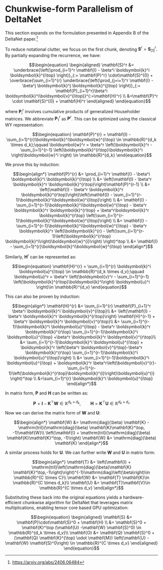 # Chunkwise-form Parallelism of DeltaNet

This section expands on the formulation presented in Appendix B of the DeltaNet paper.[^1]

To reduce notational clutter, we focus on the first chunk, denoting $\mathbf{S}^r=\mathbf{S}_{[1]}^r$. By partially expanding the recurrence, we have:
```math
\begin{equation}
\begin{aligned}
\mathbf{S}^r &= \underbrace{\left(\prod_{i=1}^r \mathbf{I} - \beta^i \boldsymbol{k}^i \boldsymbol{k}^{i\top} \right)}_{:= \mathbf{P}^r} \cdot\mathbf{S}^{0} + \overbrace{\sum_{i=1}^{r} \underbrace{\left(\prod_{j=i+1}^r \mathbf{I} - \beta^j \boldsymbol{k}^j \boldsymbol{k}^{j\top} \right)}_{:= \mathbf{P}_{i+1}^r}\beta^i \boldsymbol{k}^i\boldsymbol{v}^{i\top}}^{:=\mathbf{H}^r} \\
&=\mathbf{P}^r \cdot \mathbf{S}^{0} + \mathbf{H}^r
\end{aligned}
\end{equation}
```

where $\mathbf{P}_i^r$ involves cumulative products of generalized Householder matrices.
We abbreviate $\mathbf{P}_1^r$ as $\mathbf{P}^r$.
This can be optimized using the classical WY representation:
```math
\begin{equation}
\mathbf{P}^{r} = \mathbf{I} - \sum_{i=1}^{r}\boldsymbol{k}^i\boldsymbol{w}^{i\top}  \in \mathbb{R}^{d_k \times d_k};\qquad
\boldsymbol{w}^r = \beta^r \left(\boldsymbol{k}^r -  \sum_{i=1}^{r-1} \left(\boldsymbol{k}^{r\top}\boldsymbol{k}^i \right)\boldsymbol{w}^i  \right) \in \mathbb{R}^{d_k}
\end{equation}
```

We prove this by induction:
```math
\begin{align*}
\mathbf{P}^{r} &= \prod_{i=1}^r \mathbf{I} - \beta^i \boldsymbol{k}^i \boldsymbol{k}^{i\top} \\
&= \left(\mathbf{I} - \beta^r \boldsymbol{k}^r \boldsymbol{k}^{r\top}\right)\mathbf{P}^{r-1} \\
&= \left(\mathbf{I} - \beta^r \boldsymbol{k}^r \boldsymbol{k}^{r\top}\right)\left(\mathbf{I} - \sum_{i=1}^{r-1}\boldsymbol{k}^i\boldsymbol{w}^{i\top}\right) \\
&= \mathbf{I} - \sum_{i=1}^{r-1}\boldsymbol{k}^i\boldsymbol{w}^{i\top} - \beta^r \boldsymbol{k}^r \boldsymbol{k}^{r\top} + \beta^r\boldsymbol{k}^r \boldsymbol{k}^{r\top} \left(\sum_{i=1}^{r-1}\boldsymbol{k}^i\boldsymbol{w}^{i\top}\right) \\
&= \mathbf{I} - \sum_{i=1}^{r-1}\boldsymbol{k}^i\boldsymbol{w}^{i\top} - \beta^r \boldsymbol{k}^r \left(\boldsymbol{k}^{r} - \left(\sum_{i=1}^{r-1}\left(\boldsymbol{k}^{r\top} \boldsymbol{k}^i\right)\boldsymbol{w}^{i}\right) \right)^\top \\
&= \mathbf{I} - \sum_{i=1}^{r}\boldsymbol{k}^i\boldsymbol{w}^{i\top}
\end{align*}
```

Similarly, $\mathbf{H}^r$ can be represented as:
```math
\begin{equation}
\mathbf{H}^{r} = \sum_{i=1}^{r} \boldsymbol{k}^i \boldsymbol{u}^{i\top}  \in \mathbb{R}^{d_k \times d_v};\qquad \boldsymbol{u}^r = \beta^r \left(\boldsymbol{v}^r -  \sum_{i=1}^{r-1} \left(\boldsymbol{k}^{r\top}\boldsymbol{k}^i\right) \boldsymbol{u}^i \right)\in \mathbb{R}^{d_v}
\end{equation}
```

This can also be proven by induction:
```math
\begin{align*}
\mathbf{H}^{r} &= \sum_{i=1}^{r} \mathbf{P}_{i+1}^r \beta^i \boldsymbol{k}^i \boldsymbol{v}^{i\top}\\
&= \left(\mathbf{I} - \beta^r \boldsymbol{k}^r \boldsymbol{k}^{r\top}\right) \mathbf{H}^{r-1} +  \beta^r \boldsymbol{k}^r \boldsymbol{v}^{r\top}\\
&= \sum_{i=1}^{r-1}\boldsymbol{k}^i \boldsymbol{u}^{i\top} - \beta^r \boldsymbol{k}^r \boldsymbol{k}^{r\top} \sum_{i=1}^{r-1}\boldsymbol{k}^i \boldsymbol{u}^{i\top} +\beta^r \boldsymbol{k}^r \boldsymbol{v}^{r\top}\\
&= \sum_{i=1}^{r-1}\boldsymbol{k}^i \boldsymbol{u}^{i\top} + \boldsymbol{k}^r \left(\beta^r \boldsymbol{v}^{r\top}-\beta^r \boldsymbol{k}^{r\top} \sum_{i=1}^{r-1}\boldsymbol{k}^i \boldsymbol{u}^{i\top}\right) \\
&= \sum_{i=1}^{r-1}\boldsymbol{k}^i \boldsymbol{u}^{i\top} + \boldsymbol{k}^r \beta^r\left(\boldsymbol{v}^{r}-\sum_{i=1}^{r-1}\left(\boldsymbol{k}^{r\top}\boldsymbol{k}^{i}\right)\boldsymbol{u}^{i} \right)^\top \\
&=\sum_{i=1}^{r} \boldsymbol{k}^i \boldsymbol{u}^{i\top}
\end{align*}
```

In matrix form, $\mathbf{P}$ and $\mathbf{H}$ can be written as:
```math
\begin{equation}
\mathbf{P}=\mathbf{I}-\mathbf{K}^\top\mathbf{W} \in \mathbb{R}^{d_k \times d_k}, \qquad\mathbf{H}=\mathbf{K}^\top\mathbf{U} \in \mathbb{R}^{d_k\times d_v}
\end{equation}
```

Now we can derive the matrix form of $\mathbf{W}$ and $\mathbf{U}$:
```math
\begin{align*}
\mathbf{W} &= \mathrm{diag}(\beta) \mathbf{K} - \mathrm{tril}(\mathrm{diag}(\beta) \mathbf{K}\mathbf{K}^\top, -1)\mathbf{W}\\
\left(\mathbf{I} + \mathrm{tril}(\mathrm{diag}(\beta) \mathbf{K}\mathbf{K}^\top, -1)\right) \mathbf{W} &= \mathrm{diag}(\beta) \mathbf{K}
\end{align*}
```
A similar process holds for $\mathbf{U}$. We can further write $\mathbf{W}$ and $\mathbf{U}$ in matrix form:
```math
\begin{align*}
\mathbf{T} &= \left(\mathbf{I} + \mathrm{tril}\left(\mathrm{diag}(\beta)\mathbf{K} \mathbf{K}^\top,-1\right)\right)^{-1}\mathrm{diag}\left(\beta\right)\in \mathbb{R}^{C \times C}\\
\mathbf{W} &= \mathbf{T} \mathbf{K}\in \mathbb{R}^{C \times d_k}\\
\mathbf{U} &= \mathbf{T}\mathbf{V}\in \mathbb{R}^{C \times d_v}
\end{align*}
```

Substituting these back into the original equations yields a hardware-efficient chunkwise algorithm for DeltaNet that leverages matrix multiplications, enabling tensor core based GPU optimization:
```math
\begin{equation}
\begin{aligned}
\mathbf{S} &= \mathbf{P}\cdot\mathbf{S}^0 + \mathbf{H} \\
&= \mathbf{S}^0 + \mathbf{K}^\top (\mathbf{U} -\mathbf{W} \mathbf{S}^0) \in \mathbb{R}^{d_k \times d_v}\\
\mathbf{O} &= \mathbf{Q} \mathbf{S}^0 + (\mathbf{Q} \mathbf{K}^{\top} \odot \mathbf{M}) \left(\mathbf{U} - \mathbf{W} \mathbf{S}^0\right) \in \mathbb{R}^{C \times d_v}
\end{aligned}
\end{equation}
```

[^1]: https://arxiv.org/abs/2406.06484
